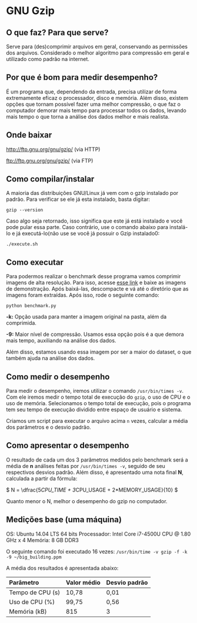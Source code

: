 # GNU Gzip
## O que faz? Para que serve?
Serve para (des)comprimir arquivos em geral, conservando as permissões dos arquivos. Considerado o melhor algoritmo para compressão em geral e utilizado como padrão na internet.
## Por que é bom para medir desempenho?
É um programa que, dependendo da entrada, precisa utilizar de forma extremamente eficaz o processador, disco e memória. Além disso, existem opções que tornam possível
fazer uma melhor compressão, o que faz o computador demorar mais tempo para processar todos os dados, levando mais tempo o que torna a análise dos dados melhor e mais
realista.
## Onde baixar
 http://ftp.gnu.org/gnu/gzip/ (via HTTP)

 ftp://ftp.gnu.org/gnu/gzip/ (via FTP)

## Como compilar/instalar
A maioria das distribuições GNU/Linux já vem com o gzip instalado por padrão. Para verificar se ele já esta instalado, basta digitar:
```
gzip --version
```
Caso algo seja retornado, isso significa que este já está instalado e você pode pular essa parte. Caso contrário, use o comando abaixo para
instalá-lo e já executá-lo(não use se você já possuir o Gzip instalado0:

```
./execute.sh
```

## Como executar
Para podermos realizar o benchmark desse programa vamos comprimir imagens de alta resolução. Para isso, acesse [esse link](http://imagecompression.info/test_images/rgb16bit_linear.zip) e baixe as imagens de demonstração. Após baixá-las, descompacte e vá até o diretório que as imagens foram extraídas. Após isso, rode o seguinte comando:
```
python benchmark.py
```
**-k:** Opção usada para manter a imagem original na pasta, além da comprimida.

**-9:** Maior nível de compressão. Usamos essa opção pois é a que demora mais tempo, auxiliando na análise dos dados.

Além disso, estamos usando essa imagem por ser a maior do dataset, o que também ajuda na análise dos dados.


## Como medir o desempenho
Para medir o desempenho, iremos utilizar o comando `/usr/bin/times -v`. Com ele iremos medir o tempo total de execução do `gzip`, o uso de CPU e o uso de memória. Selecionamos o tempo total de execução, pois o programa tem seu tempo de execução dividido entre espaço de usuário e sistema.

Criamos um script para executar o arquivo acima `n` vezes, calcular a média dos parâmetros e o desvio padrão.

## Como apresentar o desempenho
O resultado de cada um dos 3 parâmetros medidos pelo benchmark será a média de **n** análises feitas por `/usr/bin/times -v`, seguido de seu respectivos desvios padrão.
Além disso, é apresentado uma nota final **N**, calculada a partir da fórmula:

$ N = \dfrac{5*CPU\_TIME + 3*CPU\_USAGE + 2*MEMORY\_USAGE}{10} $

Quanto menor o N, melhor o desempenho do gzip no computador.

## Medições base (uma máquina)
OS: Ubuntu 14.04 LTS 64 bits
Processador: Intel Core i7-4500U CPU @ 1.80 GHz x 4
Memória: 8 GB DDR3

O seguinte comando foi executado 16 vezes: `/usr/bin/time -v gzip -f -k -9 ~/big_building.ppm`

A média dos resultados é apresentada abaixo:

|     Parâmetro    | Valor médio | Desvio padrão |
|:-----------------|:------------|:--------------|
| Tempo de CPU (s) |    10,78    |      0,01     |
| Uso de CPU (%)   |    99,75    |      0,56     |               
| Memória (kB)     |     815     |       3       |

